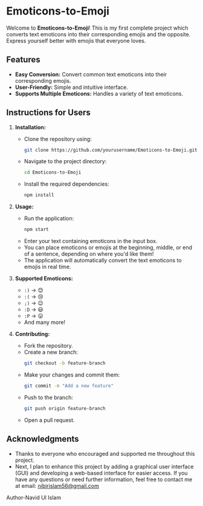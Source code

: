 # Emoticons-to-Emoji

Welcome to **Emoticons-to-Emoji**! This is my first complete project which converts text emoticons into their corresponding emojis and the opposite. Express yourself better with emojis that everyone loves.

## Features

- **Easy Conversion:** Convert common text emoticons into their corresponding emojis.
- **User-Friendly:** Simple and intuitive interface.
- **Supports Multiple Emoticons:** Handles a variety of text emoticons.

## Instructions for Users

1. **Installation:**
   - Clone the repository using:
     ```bash
     git clone https://github.com/yourusername/Emoticons-to-Emoji.git
     ```
   - Navigate to the project directory:
     ```bash
     cd Emoticons-to-Emoji
     ```
   - Install the required dependencies:
     ```bash
     npm install
     ```

2. **Usage:**
   - Run the application:
     ```bash
     npm start
     ```
   - Enter your text containing emoticons in the input box.
   - You can place emoticons or emojis at the beginning, middle, or end of a sentence, depending on where you'd like them!
   - The application will automatically convert the text emoticons to emojis in real time.

3. **Supported Emoticons:**
   - `:)` -> 😊
   - `:(` -> 😢
   - `;)` -> 😉
   - `:D` -> 😃
   - `:P` -> 😛
   - And many more!

4. **Contributing:**
   - Fork the repository.
   - Create a new branch:
     ```bash
     git checkout -b feature-branch
     ```
   - Make your changes and commit them:
     ```bash
     git commit -m "Add a new feature"
     ```
   - Push to the branch:
     ```bash
     git push origin feature-branch
     ```
   - Open a pull request.

## Acknowledgments

- Thanks to everyone who encouraged and supported me throughout this project.
- Next, I plan to enhance this project by adding a graphical user interface (GUI) and developing a web-based interface for easier access. If you have any questions or need further information, feel free to contact me at email: nibirislam56@gmail.com

Author-Navid Ul Islam
